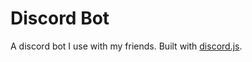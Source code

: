 # Discord Bot

A discord bot I use with my friends. Built with [discord.js](https://github.com/discordjs/discord.js).
